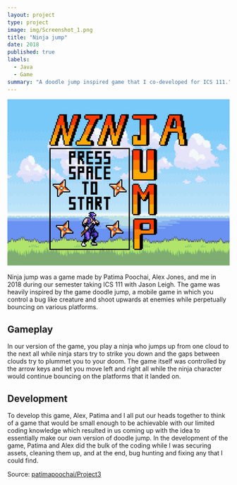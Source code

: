 ```yaml
---
layout: project
type: project
image: img/Screenshot_1.png
title: "Ninja jump"
date: 2018
published: true
labels:
  - Java
  - Game
summary: "A doodle jump inspired game that I co-developed for ICS 111."
---
```

<div class="text-center p-4">
  <img class="img-fluid" src="../img/Screenshot_1.png">
</div>


Ninja jump was a game made by Patima Poochai, Alex Jones, and me in 2018 during our semester taking ICS 111 with Jason Leigh. The game was heavily inspired by the game doodle jump, a mobile game in which you control a bug like creature and shoot upwards at enemies while perpetually bouncing on various platforms. 

<h2 id="Gameplay">Gameplay</h2>

In our version of the game, you play a ninja who jumps up from one cloud to the next all while ninja stars try to strike you down and the gaps between clouds try to plummet you to your doom. The game itself was controlled by the arrow keys and let you move left and right all while the ninja character would continue bouncing on the platforms that it landed on. 

<h2 id="Development">Development</h2>

To develop this game, Alex, Patima and I all put our heads together to think of a game that would be small enough to be achievable with our limited coding knowledge which resulted in us coming up with the idea to essentially make our own version of doodle jump. In the development of the game, Patima and Alex did the bulk of the coding while I was securing assets, cleaning them up, and at the end, bug hunting and fixing any that I could find. 

Source: <a href="https://github.com/patimapoochai/Project3"><i class="large github icon "></i>patimapoochai/Project3</a>
